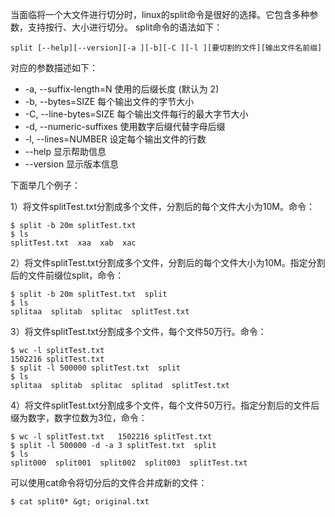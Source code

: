 当面临将一个大文件进行切分时，linux的split命令是很好的选择。它包含多种参数，支持按行、大小进行切分。
split命令的语法如下：
```
split [--help][--version][-a ][-b][-C ][-l ][要切割的文件][输出文件名前缀]  
```
对应的参数描述如下：
* -a, --suffix-length=N      使用的后缀长度 (默认为 2)  
* -b, --bytes=SIZE      每个输出文件的字节大小  
* -C, --line-bytes=SIZE      每个输出文件每行的最大字节大小  
* -d, --numeric-suffixes      使用数字后缀代替字母后缀  
* -l, --lines=NUMBER      设定每个输出文件的行数  
* --help 显示帮助信息  
* --version      显示版本信息  

下面举几个例子：

1）将文件splitTest.txt分割成多个文件，分割后的每个文件大小为10M。命令：
```
$ split -b 20m splitTest.txt  
$ ls  
splitTest.txt  xaa  xab  xac  
```

2）将文件splitTest.txt分割成多个文件，分割后的每个文件大小为10M。指定分割后的文件前缀位split，命令：
```
$ split -b 20m splitTest.txt  split  
$ ls  
splitaa  splitab  splitac  splitTest.txt  
```

3）将文件splitTest.txt分割成多个文件，每个文件50万行。命令：
```
$ wc -l splitTest.txt   
1502216 splitTest.txt  
$ split -l 500000 splitTest.txt  split  
$ ls  
splitaa  splitab  splitac  splitad  splitTest.txt  
```

4）将文件splitTest.txt分割成多个文件，每个文件50万行。指定分割后的文件后缀为数字，数字位数为3位，命令：
```
$ wc -l splitTest.txt   1502216 splitTest.txt  
$ split -l 500000 -d -a 3 splitTest.txt  split  
$ ls  
split000  split001  split002  split003  splitTest.txt  
```

可以使用cat命令将切分后的文件合并成新的文件：
```
$ cat split0* &gt; original.txt  
```

